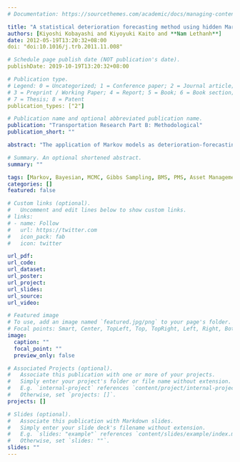 ```yaml
---
# Documentation: https://sourcethemes.com/academic/docs/managing-content/

title: "A statistical deterioration forecasting method using hidden Markov model for infrastructure management"
authors: [Kiyoshi Kobayashi and Kiyoyuki Kaito and **Nam Lethanh**]
date: 2012-05-19T13:20:32+08:00
doi: "doi:10.1016/j.trb.2011.11.008"

# Schedule page publish date (NOT publication's date).
publishDate: 2019-10-19T13:20:32+08:00

# Publication type.
# Legend: 0 = Uncategorized; 1 = Conference paper; 2 = Journal article;
# 3 = Preprint / Working Paper; 4 = Report; 5 = Book; 6 = Book section;
# 7 = Thesis; 8 = Patent
publication_types: ["2"]

# Publication name and optional abbreviated publication name.
publication: "Transportation Research Part B: Methodological"
publication_short: ""

abstract: "The application of Markov models as deterioration-forecasting tools has been widely documented in the practice of infrastructure management. The Markov chain models employ monitoring data from visual inspection activities over a period of time in order to predict the deterioration progress of infrastructure systems. Monitoring data play a vital part in the managerial framework of infrastructure management. As a matter of course, the accuracy of deterioration prediction and life cycle cost analysis largely depends on the soundness of monitoring data. However, in reality, monitoring data often contain measurement errors and selection biases, which tend to weaken the correctness of estimation results. In this paper, the authors present a hidden Markov model to tackle selection biases in monitoring data. Selection biases are assumed as random variables. Bayesian estimation and Markov Chain Monte Carlo simulation are employed as techniques in tackling the posterior probability distribution, the random generation of condition states, and the model’s parameters. An empirical application to the Japanese national road system is presented to demonstrate the applicability of the model. Estimation results highlight the fact that the properties of the Markov transition matrix have greatly improved in comparison with the properties obtained from applying the conventional multi-stage exponential Markov model."

# Summary. An optional shortened abstract.
summary: ""

tags: [Markov, Bayesian, MCMC, Gibbs Sampling, BMS, PMS, Asset Management]
categories: []
featured: false

# Custom links (optional).
#   Uncomment and edit lines below to show custom links.
# links:
# - name: Follow
#   url: https://twitter.com
#   icon_pack: fab
#   icon: twitter

url_pdf:
url_code:
url_dataset:
url_poster:
url_project:
url_slides:
url_source:
url_video:

# Featured image
# To use, add an image named `featured.jpg/png` to your page's folder.
# Focal points: Smart, Center, TopLeft, Top, TopRight, Left, Right, BottomLeft, Bottom, BottomRight.
image:
  caption: ""
  focal_point: ""
  preview_only: false

# Associated Projects (optional).
#   Associate this publication with one or more of your projects.
#   Simply enter your project's folder or file name without extension.
#   E.g. `internal-project` references `content/project/internal-project/index.md`.
#   Otherwise, set `projects: []`.
projects: []

# Slides (optional).
#   Associate this publication with Markdown slides.
#   Simply enter your slide deck's filename without extension.
#   E.g. `slides: "example"` references `content/slides/example/index.md`.
#   Otherwise, set `slides: ""`.
slides: ""
---
```

